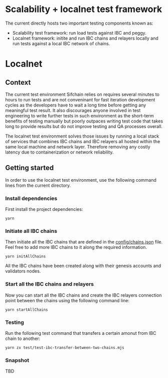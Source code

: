 # Scalability + localnet test framework

The current directly hosts two important testing components known as:

- Scalability test framework: run load tests against IBC and peggy.
- Localnet framework: initite and run IBC chains and relayers locally and run tests against a local IBC network of chains.

# Localnet

## Context

The current test environment Sifchain relies on requires several minutes to hours to run tests and are not conveninant for fast iteration development cycles as the developers have to wait a long time before getting any meaningful test result. It also discourages anyone involved in test engineering to write further tests in such environment as the short-term benefits of testing manually but poorly outpaces writing test code that takes long to provide results but do not improve testing and QA processes overall.

The localnet test environment solves those issues by running a local stack of services that combines IBC chains and IBC relayers all hosted within the same local machine and network layer. Therefore removing any costly latency due to containerization or network reliability.

## Getting started

In order to use the localnet test environment, use the following command lines from the current directory.

### Install dependencies

First install the project dependencies:

```
yarn
```

### Initiate all IBC chains

Then initiate all the IBC chains that are defined in the [config/chains.json](./config/chains.json) file. Feel free to add more IBC chains to it along the required information.

```
yarn initAllChains
```

All the IBC chains have been created along with their genesis accounts and validators nodes.

### Start all the IBC chains and relayers

Now you can start all the IBC chains and create the IBC relayers connection point between the chains using the following command line:

```
yarn startAllChains
```

### Testing

Run the following test command that transfers a certain amonut from IBC chain to another:

```
yarn zx test/test-ibc-transfer-between-two-chains.mjs
```

### Snapshot

TBD
